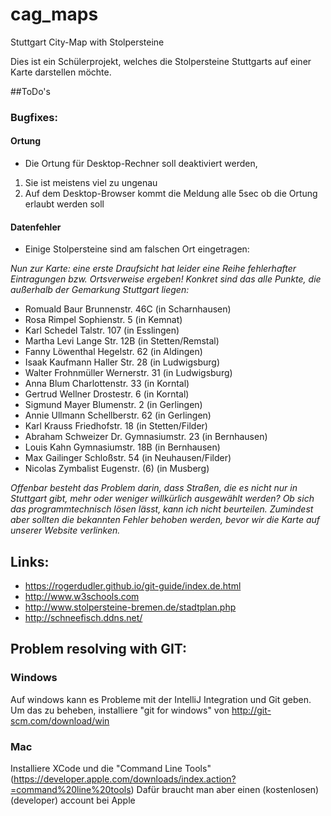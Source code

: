 # cag_maps
Stuttgart City-Map with Stolpersteine

Dies ist ein Schülerprojekt, welches die Stolpersteine Stuttgarts auf einer Karte darstellen möchte.

##ToDo's

### Bugfixes:

#### Ortung

- Die Ortung für Desktop-Rechner soll deaktiviert werden, 

1) Sie ist meistens viel zu ungenau
2) Auf dem Desktop-Browser kommt die Meldung alle 5sec ob die Ortung erlaubt werden soll

#### Datenfehler

- Einige Stolpersteine sind am falschen Ort eingetragen:

_Nun zur Karte: eine erste Draufsicht hat leider eine Reihe fehlerhafter
Eintragungen bzw. Ortsverweise ergeben! Konkret sind das alle Punkte, die
außerhalb der Gemarkung Stuttgart liegen:_

* Romuald Baur Brunnenstr. 46C (in Scharnhausen)
* Rosa Rimpel Sophienstr. 5 (in Kemnat)
* Karl Schedel Talstr. 107 (in Esslingen)
* Martha Levi Lange Str. 12B (in Stetten/Remstal)
* Fanny Löwenthal Hegelstr. 62 (in Aldingen)
* Isaak Kaufmann Haller Str. 28 (in Ludwigsburg)
* Walter Frohnmüller Wernerstr. 31 (in Ludwigsburg)
* Anna Blum Charlottenstr. 33 (in Korntal)
* Gertrud Wellner Drostestr. 6 (in Korntal)
* Sigmund Mayer Blumenstr. 2 (in Gerlingen)
* Annie Ullmann Schellberstr. 62  (in Gerlingen)
* Karl Krauss Friedhofstr. 18 (in Stetten/Filder)
* Abraham Schweizer Dr. Gymnasiumstr. 23 (in Bernhausen)
* Louis Kahn Gymnasiumstr. 18B (in Bernhausen)
* Max Gailinger Schloßstr. 54 (in Neuhausen/Filder)
* Nicolas Zymbalist Eugenstr. (6) (in Musberg)

_Offenbar besteht das Problem darin, dass Straßen, die es nicht nur in
Stuttgart gibt, mehr oder weniger willkürlich ausgewählt werden? Ob sich das
programmtechnisch lösen lässt, kann ich nicht beurteilen. Zumindest aber
sollten die bekannten Fehler behoben werden, bevor wir die Karte auf unserer
Website verlinken._


## Links:

* https://rogerdudler.github.io/git-guide/index.de.html
* http://www.w3schools.com
* http://www.stolpersteine-bremen.de/stadtplan.php
* http://schneefisch.ddns.net/

## Problem resolving with GIT:

### Windows
Auf windows kann es Probleme mit der IntelliJ Integration und Git geben. 
Um das zu beheben, installiere "git for windows" von http://git-scm.com/download/win 

### Mac
Installiere XCode und die "Command Line Tools" (https://developer.apple.com/downloads/index.action?=command%20line%20tools)
Dafür braucht man aber einen (kostenlosen) (developer) account bei Apple